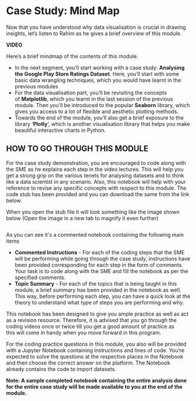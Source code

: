 # Case Study: Mind Map

Now that you have understood why data visualisation is crucial in drawing insights, let’s listen to Rahim as he gives a brief overview of this module.

**VIDEO**

Here’s a brief mindmap of the contents of this module.

- In the next segment, you’ll start working with a case study: **Analysing the Google Play Store Ratings Dataset**. Here, you’ll start with some basic data wrangling techniques, which you would have learnt in the previous modules 
- For the data visualisation part, you’ll be revisiting the concepts of **Matplotlib**, which you learnt in the last session of the previous module. Then you’ll be introduced to the popular **Seaborn** library, which gives you access to a lot of flexible and aesthetic plotting methods. 
- Towards the end of the module, you’ll also get a brief exposure to the library ‘**Plotly**’, which is another visualisation library that helps you make beautiful interactive charts in Python.

## **HOW TO GO THROUGH THIS MODULE**

For the case study demonstration, you are encouraged to code along with the SME as he explains each step in the video lectures. This will help you get a strong grip on the various tenets for analysing datasets and to think like a data scientist in any scenario. Also, this notebook will help with your reference to revise any specific concepts with respect to this module. The code stub has been provided and you can download the same from the link below.

When you open the stub file it will look something like the image shown below (Open the image in a new tab to magnify it even further)

<img src="https://i.ibb.co/mtBpbCV/Data-Visualization-Code.jpg" title="" alt="" data-align="center">

As you can see it's a commented notebook containing the following main items

- **Commented Instructions** - For each of the coding steps that the SME will be performing while going through the case study, instructions have been provided corresponding for each step in the form of comments. Your task is to code along with the SME and fill the notebook as per the specified comments.
- **Topic Summary** - For each of the topics that is being taught in this module, a brief summary has been provided in the notebook as well. This way, before performing each step, you can have a quick look at the theory to understand what type of steps you are performing and why.

This notebook has been designed to give you ample practice as well as act as a revision resource. Therefore, it is advised that you go through the coding videos once or twice till you get a good amount of practice as this will come in handy when you move forward in this program.

For the coding practice questions in this module, you also will be provided with a Jupyter Notebook containing instructions and lines of code. You’re expected to solve the questions at the respective places in the Notebook and then choose the correct answer on the platform. The Notebook already contains the code to import datasets.

**Note: A sample completed notebook containing the entire analysis done for the entire case study will be made available to you at the end of the module.**
